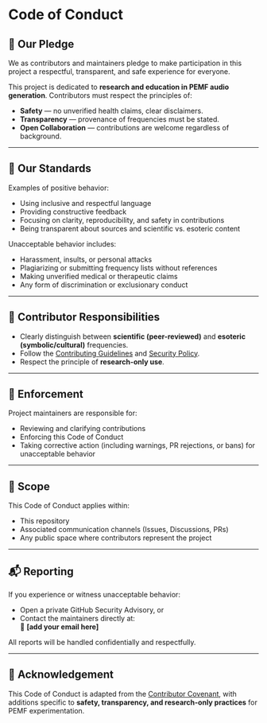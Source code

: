 # Code of Conduct

## 🌟 Our Pledge
We as contributors and maintainers pledge to make participation in this project a respectful, transparent, and safe experience for everyone.  

This project is dedicated to **research and education in PEMF audio generation**. Contributors must respect the principles of:
- **Safety** — no unverified health claims, clear disclaimers.  
- **Transparency** — provenance of frequencies must be stated.  
- **Open Collaboration** — contributions are welcome regardless of background.  

---

## 🤝 Our Standards

Examples of positive behavior:
- Using inclusive and respectful language  
- Providing constructive feedback  
- Focusing on clarity, reproducibility, and safety in contributions  
- Being transparent about sources and scientific vs. esoteric content  

Unacceptable behavior includes:
- Harassment, insults, or personal attacks  
- Plagiarizing or submitting frequency lists without references  
- Making unverified medical or therapeutic claims  
- Any form of discrimination or exclusionary conduct  

---

## 🚦 Contributor Responsibilities
- Clearly distinguish between **scientific (peer-reviewed)** and **esoteric (symbolic/cultural)** frequencies.  
- Follow the [Contributing Guidelines](CONTRIBUTING.md) and [Security Policy](SECURITY.md).  
- Respect the principle of **research-only use**.  

---

## 📢 Enforcement
Project maintainers are responsible for:
- Reviewing and clarifying contributions  
- Enforcing this Code of Conduct  
- Taking corrective action (including warnings, PR rejections, or bans) for unacceptable behavior  

---

## 📝 Scope
This Code of Conduct applies within:
- This repository  
- Associated communication channels (Issues, Discussions, PRs)  
- Any public space where contributors represent the project  

---

## 📬 Reporting
If you experience or witness unacceptable behavior:
- Open a private GitHub Security Advisory, or  
- Contact the maintainers directly at:  
  📧 **[add your email here]**  

All reports will be handled confidentially and respectfully.

---

## 🙏 Acknowledgement
This Code of Conduct is adapted from the [Contributor Covenant](https://www.contributor-covenant.org/), with additions specific to **safety, transparency, and research-only practices** for PEMF experimentation.
